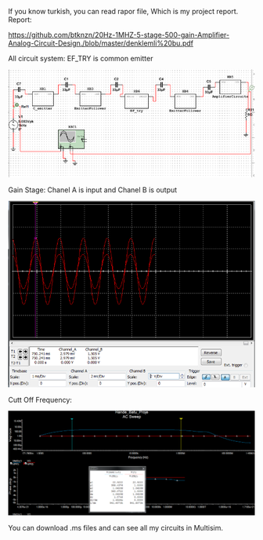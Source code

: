If you know turkish, you can read rapor file, Which is my project report.
Report:

https://github.com/btknzn/20Hz-1MHZ-5-stage-500-gain-Amplifier-Analog-Circuit-Design./blob/master/denklemli%20bu.pdf

All circuit system: EF_TRY is common emitter

![alt text](https://github.com/btknzn/20Hz-1MHZ-5-stage-500-gain-Amplifier-Analog-Circuit-Design./blob/master/B%C3%BCt%C3%BCn%20Devre.PNG)

Gain Stage:
Chanel A is input and Chanel B is output

![alt text](https://github.com/btknzn/20Hz-1MHZ-5-stage-500-gain-Amplifier-Analog-Circuit-Design./blob/master/Gain.PNG)

Cutt Off Frequency:

![alt text](https://github.com/btknzn/20Hz-1MHZ-5-stage-500-gain-Amplifier-Analog-Circuit-Design./blob/master/CuttofFrequency.PNG)

You can download .ms files and can see all my circuits in Multisim.

